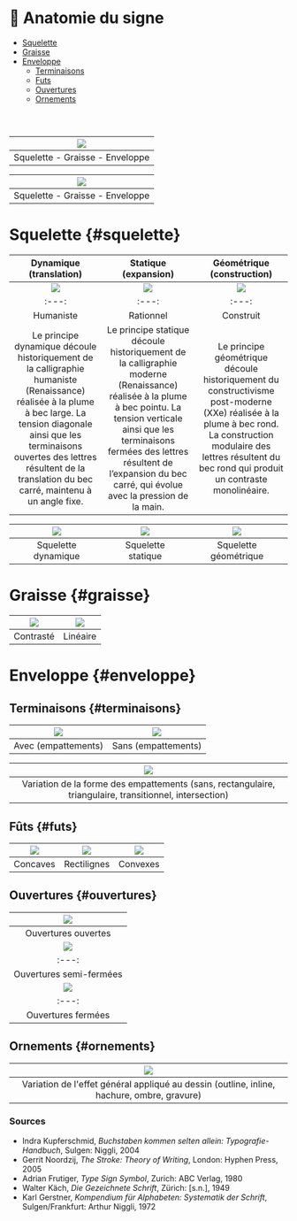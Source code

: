 # 🦴 Anatomie du signe

- [Squelette](#squelette)
- [Graisse](#graisse)
- [Enveloppe](#enveloppe)
  - [Terminaisons](#terminaisons)
  - [Futs](#futs)
  - [Ouvertures](#ouvertures)
  - [Ornements](#ornements)

  
### &nbsp;

|![](links/1-Formes2.jpg) |
|:---:|
| Squelette - Graisse - Enveloppe | 

|![](links/1-Formes3.gif) |
|:---:|
| Squelette - Graisse - Enveloppe | 

# Squelette {#squelette}

|  Dynamique (translation)  |  Statique (expansion)  |  Géométrique (construction)  |
|:---:|:---:|:---:|
| ![](links/Typo_Parameters_02.jpg) | ![](links/Typo_Parameters_03.jpg) | ![](links/Typo_Parameters_04_alt.jpg) |
|:---:|:---:|:---:|
|  Humaniste  |  Rationnel  |  Construit  |
| Le principe dynamique découle historiquement de la calligraphie humaniste (Renaissance) réalisée à la plume à bec large. La tension diagonale ainsi que les terminaisons ouvertes des lettres résultent de la translation du bec carré, maintenu à un angle fixe.           | Le principe statique découle historiquement de la calligraphie moderne (Renaissance) réalisée à la plume à bec pointu. La tension verticale ainsi que les terminaisons fermées des lettres résultent de l’expansion du bec carré, qui évolue avec la pression de la main.           | Le principe géométrique découle historiquement du constructivisme post-moderne (XXe) réalisée à la plume à bec rond. La construction modulaire des lettres résultent du bec rond qui produit un contraste monolinéaire.           |

| ![](links/Typo_Parameters_05.jpg) | ![](links/Typo_Parameters_06.jpg) | ![](links/Typo_Parameters_07.jpg) |
|:---:|:---:|:---:|
| Squelette dynamique           | Squelette statique           | Squelette géométrique           |

# Graisse {#graisse}

| ![](links/Typo_Parameters_08.jpg) | ![](links/Typo_Parameters_09.jpg) |
|:---:|:---:|
| Contrasté           | Linéaire           |

# Enveloppe {#enveloppe}

## Terminaisons {#terminaisons}

| ![](links/Typo_Parameters_10.jpg) | ![](links/Typo_Parameters_11.jpg) |
|:---:|:---:|
| Avec (empattements)           | Sans (empattements)           |

| ![](links/Typo_Parameters_21.jpg) |
|:---:|
| Variation de la forme des empattements (sans, rectangulaire, triangulaire, transitionnel, intersection)           |

## Fûts {#futs}

| ![](links/Typo_Parameters_18.jpg) | ![](links/Typo_Parameters_19.jpg) | ![](links/Typo_Parameters_20.jpg) |
|:---:|:---:|:---:|
| Concaves           | Rectilignes           | Convexes           |

## Ouvertures {#ouvertures}

| ![](links/1-Formes25.jpg) |
|:---:|
| Ouvertures ouvertes          |
| ![](links/1-Formes26.jpg) |
|:---:|
| Ouvertures semi-fermées           |
| ![](links/1-Formes27.jpg) |
|:---:|
| Ouvertures fermées           |

## Ornements {#ornements}

| ![](links/Typo_Parameters_22.jpg) |
|:---:|
| Variation de l'effet général appliqué au dessin (outline, inline, hachure, ombre, gravure)           |

### Sources

- Indra Kupferschmid, *Buchstaben kommen selten allein: Typografie-Handbuch*, Sulgen: Niggli, 2004  
- Gerrit Noordzij, *The Stroke: Theory of Writing*, London: Hyphen Press, 2005  
- Adrian Frutiger, *Type Sign Symbol*, Zurich: ABC Verlag, 1980  
- Walter Käch, *Die Gezeichnete Schrift*, Zürich: [s.n.], 1949  
- Karl Gerstner, *Kompendium für Alphabeten: Systematik der Schrift*, Sulgen/Frankfurt: Arthur Niggli, 1972  
